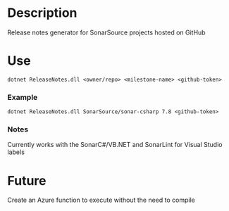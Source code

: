 # Description
Release notes generator for SonarSource projects hosted on GitHub

# Use
```
dotnet ReleaseNotes.dll <owner/repo> <milestone-name> <github-token>
```

### Example
```
dotnet ReleaseNotes.dll SonarSource/sonar-csharp 7.8 <github-token>
```

### Notes

Currently works with the SonarC#/VB.NET and SonarLint for Visual Studio labels

# Future

Create an Azure function to execute without the need to compile
